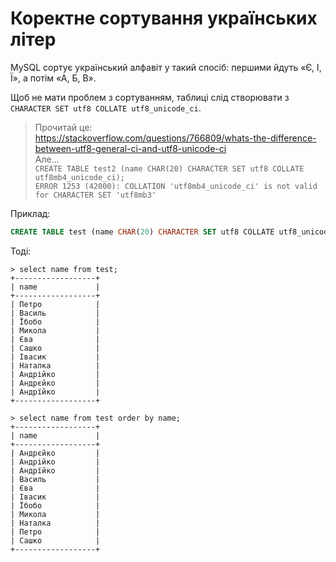 # Коректне сортування українських літер

MySQL сортує український алфавіт у такий спосіб: першими йдуть «Є, І, Ї», а потім «А, Б, В».

Щоб не мати проблем з сортуванням, таблиці слід створювати з `CHARACTER SET utf8 COLLATE utf8_unicode_ci`.

> Прочитай це:  
> https://stackoverflow.com/questions/766809/whats-the-difference-between-utf8-general-ci-and-utf8-unicode-ci  
> Але...  
> ```CREATE TABLE test2 (name CHAR(20) CHARACTER SET utf8 COLLATE utf8mb4_unicode_ci);```  
> ```ERROR 1253 (42000): COLLATION 'utf8mb4_unicode_ci' is not valid for CHARACTER SET 'utf8mb3'```

Приклад:

```sql
CREATE TABLE test (name CHAR(20) CHARACTER SET utf8 COLLATE utf8_unicode_ci);
```

Тоді:

```
> select name from test;
+------------------+
| name             |
+------------------+
| Петро            |
| Василь           |
| Їбобо            |
| Микола           |
| Єва              |
| Сашко            |
| Івасик           |
| Наталка          |
| Андрійко         |
| Андрєйко         |
| Андрїйко         |
+------------------+

> select name from test order by name;
+------------------+
| name             |
+------------------+
| Андрєйко         |
| Андрійко         |
| Андрїйко         |
| Василь           |
| Єва              |
| Івасик           |
| Їбобо            |
| Микола           |
| Наталка          |
| Петро            |
| Сашко            |
+------------------+

```
